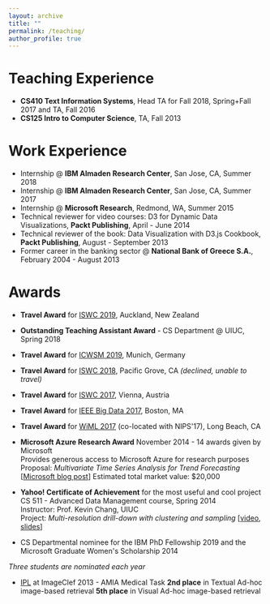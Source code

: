 ```yaml
---
layout: archive
title: ""
permalink: /teaching/
author_profile: true
---
```



# Teaching Experience
- **CS410 Text Information Systems**, Head TA for Fall 2018, Spring+Fall 2017 and TA, Fall 2016 
- **CS125 Intro to Computer Science**, TA, Fall 2013

# Work Experience
- Internship @ **IBM Almaden Research Center**, San Jose, CA, Summer 2018
- Internship @ **IBM Almaden Research Center**, San Jose, CA, Summer 2017
- Internship @ **Microsoft Research**, Redmond, WA, Summer 2015
- Technical reviewer for video courses: D3 for Dynamic Data Visualizations, **Packt Publishing**, April - June 2014 
- Technical reviewer of the book: Data Visualization with D3.js Cookbook, **Packt Publishing**, August - September 2013
- Former career in the banking sector @ **National Bank of Greece S.A.**, February 2004 - August 2013	 

# Awards
- **Travel Award** for [ISWC 2019](https://iswc2019.semanticweb.org), Auckland, New Zealand
- **Outstanding Teaching Assistant Award** - CS Department @ UIUC, Spring 2018
- **Travel Award** for [ICWSM 2019](https://www.icwsm.org/2019), Munich, Germany
- **Travel Award** for [ISWC 2018](http://iswc2018.semanticweb.org), Pacific Grove, CA *(declined, unable to travel)*
- **Travel Award** for [ISWC 2017](http://iswc2017.semanticweb.org), Vienna, Austria
- **Travel Award** for [IEEE Big Data 2017](http://cci.drexel.edu/bigdata/bigdata2017/), Boston, MA
- **Travel Award** for [WiML 2017](https://wimlworkshop.org/2017/) (co-located with NIPS'17), Long Beach, CA

- **Microsoft Azure Research Award**
November 2014 - 14 awards given by Microsoft  
Provides generous access to Microsoft Azure for research purposes  
Proposal: *Multivariate Time Series Analysis for Trend Forecasting*  [[Microsoft blog post](https://blogs.technet.microsoft.com/machinelearning/2015/01/21/announcing-winners-of-the-azure-for-research-awards-for-ml/)]
Estimated total market value: $20,000  

- **Yahoo! Certificate of Achievement** for the most useful and cool project  
CS 511 - Advanced Data Management course, Spring 2014  
Instructor: Prof. Kevin Chang, UIUC  
Project: *Multi-resolution drill-down with clustering and sampling* [[video](https://www.youtube.com/watch?v=Be64SzC2I0k), [slides](/files/dora.pdf)]

- CS Departmental nominee for the IBM PhD Fellowship 2019 and the Microsoft Graduate Women's Scholarship 2014

*Three students are nominated each year*

- [IPL](http://ipl.cs.aueb.gr) at ImageClef 2013 - AMIA Medical Task
**2nd place** in Textual Ad-hoc image-based retrieval 
**5th place** in Visual Ad-hoc image-based retrieval
